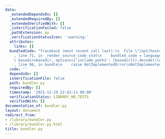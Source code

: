 ```yaml
---
data:
  _extendedDependsOn: []
  _extendedRequiredBy: []
  _extendedVerifiedWith: []
  _isVerificationFailed: false
  _pathExtension: py
  _verificationStatusIcon: ':warning:'
  attributes:
    links: []
  bundledCode: "Traceback (most recent call last):\n  File \"/opt/hostedtoolcache/Python/3.10.1/x64/lib/python3.10/site-packages/onlinejudge_verify/documentation/build.py\"\
    , line 71, in _render_source_code_stat\n    bundled_code = language.bundle(stat.path,\
    \ basedir=basedir, options={'include_paths': [basedir]}).decode()\n  File \"/opt/hostedtoolcache/Python/3.10.1/x64/lib/python3.10/site-packages/onlinejudge_verify/languages/python.py\"\
    , line 96, in bundle\n    raise NotImplementedError\nNotImplementedError\n"
  code: ''
  dependsOn: []
  isVerificationFile: false
  path: bundler.py
  requiredBy: []
  timestamp: '2021-12-29 22:42:11-08:00'
  verificationStatus: LIBRARY_NO_TESTS
  verifiedWith: []
documentation_of: bundler.py
layout: document
redirect_from:
- /library/bundler.py
- /library/bundler.py.html
title: bundler.py
---
```

